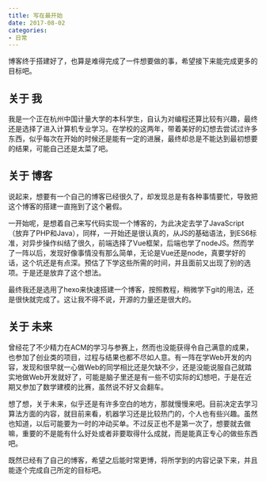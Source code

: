 ```yaml
---
title: 写在最开始
date: 2017-08-02
categories:
- 日常
---
```


博客终于搭建好了，也算是难得完成了一件想要做的事，希望接下来能完成更多的目标吧。
<!--more-->
## 关于 我
我是一个正在杭州中国计量大学的本科学生，自认为对编程还算比较有兴趣，最终还是选择了进入计算机专业学习。在学校的这两年，带着美好的幻想去尝试过许多东西，似乎每次在开始的时候还是能有一定的进展，最终却总是不能达到最初想要的结果，可能自己还是太菜了吧。

## 关于 博客
说起来，想要有一个自己的博客已经很久了，却发现总是有各种事情要忙，导致把这个博客的搭建一直拖到了这个暑假。

一开始呢，是想着自己来写代码实现一个博客的，为此决定去学了JavaScript（放弃了PHP和Java），同样，一开始还是很认真的，从JS的基础语法，到ES6标准，对异步操作纠结了很久，前端选择了Vue框架，后端也学了nodeJS。然而学了一阵以后，发现好像事情没有那么简单，无论是Vue还是node，真要学好的话，这个坑还是有点深。预估了下学这些所需的时间，并且面前又出现了别的选项。于是还是放弃了这个想法。

最终我还是选用了hexo来快速搭建一个博客，按照教程，稍微学下git的用法，还是很快就完成了。这让我不得不说，开源的力量还是很大的。

## 关于 未来
曾经花了不少精力在ACM的学习与参赛上，然而也没能获得令自己满意的成果，也参加了创业类的项目，过程与结果也都不尽如人意。有一阵在学Web开发的内容，发现和很早就一心做Web的同学相比还是欠缺不少，还是没能说服自己就踏实地做Web开发就好了，可能是脑子里还是有一些不切实际的幻想吧，于是在近期又参加了数学建模的比赛，虽然说不好又会翻车。

想了想，关于未来，似乎还是有许多空白的地方，那就慢慢来吧。目前决定去学习算法方面的内容，就目前来看，机器学习还是比较热门的，个人也有些兴趣。虽然也知道，以后可能要为一时的冲动买单。不过反正也不是第一次了，想要就去做嘛，重要的不是能有什么好处或者非要取得什么成就，而是能真正专心的做些东西吧。

既然已经有了自己的博客，希望之后能时常更博，将所学到的内容记录下来，并且能逐个完成自己所定的目标吧。
